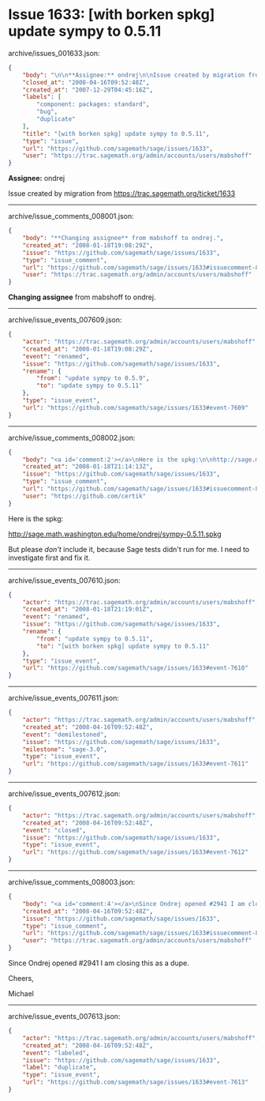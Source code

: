 # Issue 1633: [with borken spkg] update sympy to 0.5.11

archive/issues_001633.json:
```json
{
    "body": "\n\n**Assignee:** ondrej\n\nIssue created by migration from https://trac.sagemath.org/ticket/1633\n\n",
    "closed_at": "2008-04-16T09:52:48Z",
    "created_at": "2007-12-29T04:45:16Z",
    "labels": [
        "component: packages: standard",
        "bug",
        "duplicate"
    ],
    "title": "[with borken spkg] update sympy to 0.5.11",
    "type": "issue",
    "url": "https://github.com/sagemath/sage/issues/1633",
    "user": "https://trac.sagemath.org/admin/accounts/users/mabshoff"
}
```


**Assignee:** ondrej

Issue created by migration from https://trac.sagemath.org/ticket/1633





---

archive/issue_comments_008001.json:
```json
{
    "body": "**Changing assignee** from mabshoff to ondrej.",
    "created_at": "2008-01-18T19:08:29Z",
    "issue": "https://github.com/sagemath/sage/issues/1633",
    "type": "issue_comment",
    "url": "https://github.com/sagemath/sage/issues/1633#issuecomment-8001",
    "user": "https://trac.sagemath.org/admin/accounts/users/mabshoff"
}
```

**Changing assignee** from mabshoff to ondrej.



---

archive/issue_events_007609.json:
```json
{
    "actor": "https://trac.sagemath.org/admin/accounts/users/mabshoff",
    "created_at": "2008-01-18T19:08:29Z",
    "event": "renamed",
    "issue": "https://github.com/sagemath/sage/issues/1633",
    "rename": {
        "from": "update sympy to 0.5.9",
        "to": "update sympy to 0.5.11"
    },
    "type": "issue_event",
    "url": "https://github.com/sagemath/sage/issues/1633#event-7609"
}
```



---

archive/issue_comments_008002.json:
```json
{
    "body": "<a id='comment:2'></a>\nHere is the spkg:\n\nhttp://sage.math.washington.edu/home/ondrej/sympy-0.5.11.spkg\n\nBut please *don't* include it, because Sage tests didn't run for me. I need to investigate first and fix it.",
    "created_at": "2008-01-18T21:14:13Z",
    "issue": "https://github.com/sagemath/sage/issues/1633",
    "type": "issue_comment",
    "url": "https://github.com/sagemath/sage/issues/1633#issuecomment-8002",
    "user": "https://github.com/certik"
}
```

<a id='comment:2'></a>
Here is the spkg:

http://sage.math.washington.edu/home/ondrej/sympy-0.5.11.spkg

But please *don't* include it, because Sage tests didn't run for me. I need to investigate first and fix it.



---

archive/issue_events_007610.json:
```json
{
    "actor": "https://trac.sagemath.org/admin/accounts/users/mabshoff",
    "created_at": "2008-01-18T21:19:01Z",
    "event": "renamed",
    "issue": "https://github.com/sagemath/sage/issues/1633",
    "rename": {
        "from": "update sympy to 0.5.11",
        "to": "[with borken spkg] update sympy to 0.5.11"
    },
    "type": "issue_event",
    "url": "https://github.com/sagemath/sage/issues/1633#event-7610"
}
```



---

archive/issue_events_007611.json:
```json
{
    "actor": "https://trac.sagemath.org/admin/accounts/users/mabshoff",
    "created_at": "2008-04-16T09:52:48Z",
    "event": "demilestoned",
    "issue": "https://github.com/sagemath/sage/issues/1633",
    "milestone": "sage-3.0",
    "type": "issue_event",
    "url": "https://github.com/sagemath/sage/issues/1633#event-7611"
}
```



---

archive/issue_events_007612.json:
```json
{
    "actor": "https://trac.sagemath.org/admin/accounts/users/mabshoff",
    "created_at": "2008-04-16T09:52:48Z",
    "event": "closed",
    "issue": "https://github.com/sagemath/sage/issues/1633",
    "type": "issue_event",
    "url": "https://github.com/sagemath/sage/issues/1633#event-7612"
}
```



---

archive/issue_comments_008003.json:
```json
{
    "body": "<a id='comment:4'></a>\nSince Ondrej opened #2941 I am closing this as a dupe.\n\nCheers,\n\nMichael",
    "created_at": "2008-04-16T09:52:48Z",
    "issue": "https://github.com/sagemath/sage/issues/1633",
    "type": "issue_comment",
    "url": "https://github.com/sagemath/sage/issues/1633#issuecomment-8003",
    "user": "https://trac.sagemath.org/admin/accounts/users/mabshoff"
}
```

<a id='comment:4'></a>
Since Ondrej opened #2941 I am closing this as a dupe.

Cheers,

Michael



---

archive/issue_events_007613.json:
```json
{
    "actor": "https://trac.sagemath.org/admin/accounts/users/mabshoff",
    "created_at": "2008-04-16T09:52:48Z",
    "event": "labeled",
    "issue": "https://github.com/sagemath/sage/issues/1633",
    "label": "duplicate",
    "type": "issue_event",
    "url": "https://github.com/sagemath/sage/issues/1633#event-7613"
}
```
